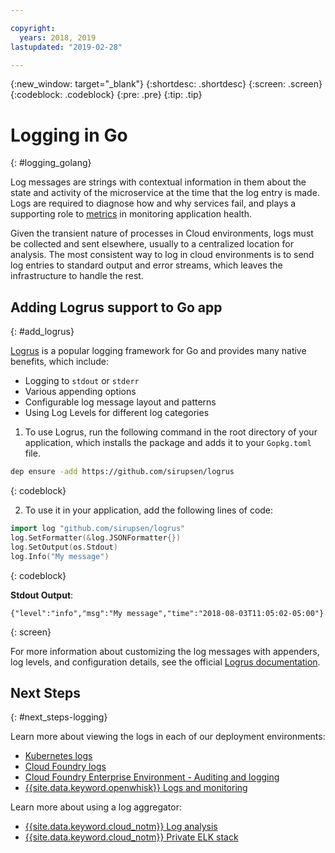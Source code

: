 ```yaml
---

copyright:
  years: 2018, 2019
lastupdated: "2019-02-28"

---
```


{:new_window: target="_blank"}
{:shortdesc: .shortdesc}
{:screen: .screen}
{:codeblock: .codeblock}
{:pre: .pre}
{:tip: .tip}

# Logging in Go
{: #logging_golang}

Log messages are strings with contextual information in them about the state and activity of the microservice at the time that the log entry is made. Logs are required to diagnose how and why services fail, and plays a supporting role to [metrics](/docs/go/appmetrics.html) in monitoring application health.

Given the transient nature of processes in Cloud environments, logs must be collected and sent elsewhere, usually to a centralized location for analysis. The most consistent way to log in cloud environments is to send log entries to standard output and error streams, which leaves the infrastructure to handle the rest.

## Adding Logrus support to Go app
{: #add_logrus}

[Logrus](https://github.com/sirupsen/logrus) is a popular logging framework for Go and provides many native benefits, which include: 
 * Logging to `stdout` or `stderr`
 * Various appending options
 * Configurable log message layout and patterns
 * Using Log Levels for different log categories

1. To use Logrus, run the following command in the root directory of your application, which installs the package and adds it to your `Gopkg.toml` file.
  ```bash
  dep ensure -add https://github.com/sirupsen/logrus
  ```
  {: codeblock}

2. To use it in your application, add the following lines of code:
  ```go
  import log "github.com/sirupsen/logrus"
  log.SetFormatter(&log.JSONFormatter{})
  log.SetOutput(os.Stdout)
  log.Info("My message")
  ```
  {: codeblock}

  **Stdout Output**:
  ```
  {"level":"info","msg":"My message","time":"2018-08-03T11:05:02-05:00"}
  ```
  {: screen}

For more information about customizing the log messages with appenders, log levels, and configuration details, see the official [Logrus documentation](https://godoc.org/gopkg.in/Sirupsen/logrus.v0).

## Next Steps
{: #next_steps-logging}

Learn more about viewing the logs in each of our deployment environments:
* [Kubernetes logs](https://kubernetes.io/docs/concepts/cluster-administration/logging/)
* [Cloud Foundry logs](/docs/cli/reference/bluemix_cli/bx_cli.html#ibmcloud_app_logs)
* [Cloud Foundry Enterprise Environment - Auditing and logging](/docs/cloud-foundry/auditing-logging.html#auditing-logging)
* [{{site.data.keyword.openwhisk}} Logs and monitoring](/docs/openwhisk/openwhisk_logs.html#openwhisk_logs)

Learn more about using a log aggregator:
* [{{site.data.keyword.cloud_notm}} Log analysis](/docs/services/CloudLogAnalysis/log_analysis_ov.html#log_analysis_ov)
* [{{site.data.keyword.cloud_notm}} Private ELK stack](https://www.ibm.com/support/knowledgecenter/en/SSBS6K_2.1.0.2/manage_metrics/logging_elk.html)
